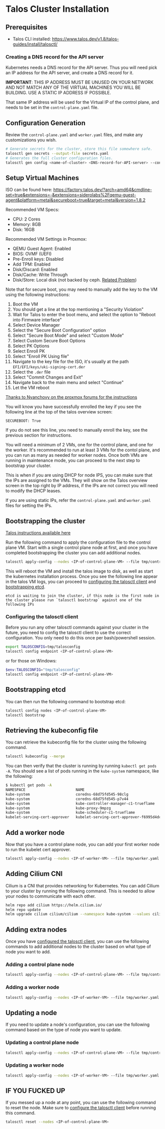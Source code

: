 # Talos Cluster Installation


## Prerequisites

- Talos CLI installed: https://www.talos.dev/v1.8/talos-guides/install/talosctl/

### Creating a DNS record for the API server

Kubernetes needs a DNS record for the API server.
Thus you will need pick an IP address for the API server, and create a DNS record for it.

**IMPORTANT**: THIS IP ADDRESS MUST BE UNUSED ON YOUR NETWORK AND NOT MATCH ANY OF THE VIRTUAL MACHINES YOU WILL BE BUILDING. USE A STATIC IP ADDRESS IF POSSIBLE.

That same IP address will be used for the Virtual IP of the control plane, and needs to be set in the `control-plane.yaml` file.

## Configuration Generation

Review the `control-plane.yaml` and `worker.yaml` files, and make any customizations you wish.

```bash
# Generate secrets for the cluster, store this file somewhere safe.
talosctl gen secrets --output-file secrets.yaml
# Generates the full cluster configuration files.
talosctl gen config <name-of-cluster> <DNS-record-for-API-server> --config-patch-control-plane @talos/control-plane.yaml --config-patch-worker @talos/worker.yaml --with-secrets secrets.yaml --output-dir tmp
```

## Setup Virtual Machines

ISO can be found here: https://factory.talos.dev/?arch=amd64&cmdline-set=true&extensions=-&extensions=siderolabs%2Fqemu-guest-agent&platform=metal&secureboot=true&target=metal&version=1.8.2

Recommended VM Specs:

- CPU: 2 Cores
- Memory: 8GB
- Disk: 16GB


Recommended VM Settings in Proxmox:

- QEMU Guest Agent: Enabled
- BIOS: OVMF (UEFI)
- Pre-Enroll keys: Disabled
- Add TPM: Enabled
- Disk/Discard: Enabled
- Disk/Cache: Write Through
- Disk/Store: Local disk (not backed by ceph. [Related Problem](../troubleshooting-log.md#2024-11-14-etcd-leader-election-lost-pod-restarts))

Note that for secure boot, you may need to manually add the key to the VM using the following instructions:

1. Boot the VM
1. You should get a line at the top mentioning a "Security Violation"
1. Wait for Talos to enter the boot menu, and select the option to "Reboot into Firmware interface"
1. Select Device Manager
1. Select the "Secure Boot Configuration" option
1. Select "Secure Boot Mode" and select "Custom Mode"
1. Select Custom Secure Boot Options
1. Select PK Options
1. Select Enroll PK
1. Select "Enroll PK Using file"
1. Navigate to the key file for the ISO, it's usually at the path `EFI/EFI/keys/uki-signing-cert.der`
1. Select the `.der` file
1. Select "Commit Changes and Exit"
1. Navigate back to the main menu and select "Continue"
1. Let the VM reboot

[Thanks to Nyanchovy on the proxmox forums for the instructions](https://forum.proxmox.com/threads/enroll-custom-secureboot-keys.151443/post-690267)

You will know you have successfully enrolled the key if you see the following line at the top of the talos overview screen:

```
SECUREBOOT: True
```

If you do not see this line, you need to manually enroll the key, see the previous section for instructions.

You will need a minimum of 2 VMs, one for the control plane, and one for the worker.
It's recommended to run at least 3 VMs for the contol plane, and you can run as many as needed for worker nodes.
Once both VMs are running in maintenance mode, you can proceed to the next step to bootstrap your cluster.

This is when if you are using DHCP for node IPS, you can make sure that the IPs are assigned to the VMs.
They will show on the Talos overview screen in the top right by IP address, if the IPs are not correct you will need to modify the DHCP leases.

If you are using static IPs, refer the `control-plane.yaml` and `worker.yaml` files for setting the IPs.

## Bootstrapping the cluster

[Talos instructions available here](https://www.talos.dev/v1.8/talos-guides/install/virtualized-platforms/proxmox/#create-control-plane-node)

Run the following command to apply the configuration file to the control plane VM.
Start with a single control plane node at first, and once you have completed bootstrapping the cluster you can add additional nodes.

```bash
talosctl apply-config --nodes <IP-of-control-plane-VM> --file tmp/controlplane.yaml --insecure
```

This will reboot the VM and install the talos image to disk, as well as start the kubernetes installation process.
Once you see the following line appear in the talos VM logs, you can proceed to [configuring the talosctl client](#Configuring-the-talosctl-client) and [bootstrapping etcd](#Bootstrapping-etcd).

```
etcd is waiting to join the cluster, if this node is the first node in the cluster please run `talosctl bootstrap` against one of the following IPs
```

### Configuring the talosctl client

Before you run any other talosctl commands against your cluster in the future, you need to config the talosctl client to use the correct configuration.
You only need to do this once per bash/powershell session.

```bash
export TALOSCONFIG=tmp/talosconfig
talosctl config endpoint <IP-of-control-plane-VM>
```

or for those on Windows:

```powershell
$env:TALOSCONFIG="tmp/talosconfig"
talosctl config endpoint <IP-of-control-plane-VM>
```

## Bootstrapping etcd

You can then run the following command to bootstrap etcd:

```bash
talosctl config nodes <IP-of-control-plane-VM>
talosctl bootstrap
```

## Retrieving the kubeconfig file

You can retrieve the kubeconfig file for the cluster using the following command.

```bash
talosctl kubeconfig --merge
```

You can then verify that the cluster is running by running `kubectl get pods -A`.
You should see a list of pods running in the `kube-system` namespace, like the following:

```bash
$ kubectl get pods -A
NAMESPACE                       NAME                                            READY   STATUS    RESTARTS       AGE
kube-system                     coredns-68d75fd545-98clg                        0/1     Pending   0              117s
kube-system                     coredns-68d75fd545-p7v44                        0/1     Pending   0              117s
kube-system                     kube-controller-manager-c1-trueflame            1/1     Running   0              48s
kube-system                     kube-proxy-9mpzg                                1/1     Running   0              102s
kube-system                     kube-scheduler-c1-trueflame                     1/1     Running   1 (2m7s ago)   42s
kubelet-serving-cert-approver   kubelet-serving-cert-approver-f6995d4dc-qwts7   0/1     Pending   0              117s
```

## Add a worker node

Now that you have a control plane node, you can add your first worker node to run the kubelet cert approver.

```bash
talosctl apply-config --nodes <IP-of-worker-VM> --file tmp/worker.yaml --insecure
```

## Adding Cilium CNI

Cilium is a CNI that provides networking for Kubernetes.
You can add Cilium to your cluster by running the following command.
This is needed to allow your nodes to communicate with each other.

```bash
helm repo add cilium https://helm.cilium.io/
helm repo update
helm upgrade cilium cilium/cilium --namespace kube-system --values cilium/values.yaml --install
```


## Adding extra nodes

Once you have [configured the talosctl client](#Configuring-the-talosctl-client), you can use the following commands to add additional nodes to the cluster based on what type of node you want to add.

### Adding a control plane node

```bash
talosctl apply-config --nodes <IP-of-control-plane-VM> --file tmp/controlplane.yaml --insecure
```

### Adding a worker node

```bash
talosctl apply-config --nodes <IP-of-worker-VM> --file tmp/worker.yaml --insecure
```

## Updating a node

If you need to update a node's configuration, you can use the following command based on the type of node you want to update.

### Updating a control plane node

```bash
talosctl apply-config --nodes <IP-of-control-plane-VM> --file tmp/controlplane.yaml
```

### Updating a worker node

```bash
talosctl apply-config --nodes <IP-of-worker-VM> --file tmp/worker.yaml
```



## IF YOU FUCKED UP

If you messed up a node at any point, you can use the following command to reset the node.
Make sure to [configure the talosctl client](#Configuring-the-talosctl-client) before running this command.

```bash
talosctl reset --nodes <IP-of-control-plane-VM>
```

